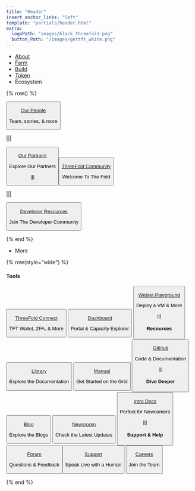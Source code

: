 ```yaml
---
title: "Header"
insert_anchor_links: "left"
template: "partials/header.html"
extra:
  logoPath: "images/black_threefold.png"
  button_Path: "/images/gettft_white.png"
---
```



- [About]("/about")
- [Farm]("/farmnew")
- [Build]("/buildnew")
- [Token]("/tft")
- Ecosystem

{% row() %}

<button onclick="window.location.href='/people'">

[Our People](/people)
<br>
<p class="text-sm">Team, stories, & more</p>

</button>

|||

<button onclick="window.location.href='/partners'">

[Our Partners](/partners)
<br>
<p class="text-sm">Explore Our Partners</p>

|||

<button onclick="window.location.href='/community'">

[ThreeFold Community](/community)
<br>
<p class="text-sm">Welcome To The Fold</p>

</button>

|||

<button onclick="window.location.href='/developer'">

[Developer Resources](/developer)
<br>
<p class="text-sm">Join The Developer Community</p>

</button>

{% end %}

- More

{% row(style="wide") %}


#### Tools

<button onclick="openInNewTab('https&#58;//library.threefold.me/info/threefold#/tokens/threefold__threefold_connect')">

[ThreeFold Connect](https://library.threefold.me/info/threefold#/tokens/threefold__threefold_connect)
<br>
<p class="text-sm">TFT Wallet, 2FA, & More</p>

</button>

<button onclick="openInNewTab('https&#58;//dashboard.grid.tf/')">

[Dashboard](https://dashboard.grid.tf/)
<br>
<p class="text-sm">Portal & Capacity Explorer</p>

</button>

<button onclick="openInNewTab('https&#58;//play.grid.tf')">

[Weblet Playground](https://play.grid.tf)
<br>
<p class="text-sm">Deploy a VM & More</p>

|||

#### Resources 

<button onclick="openInNewTab('https&#58;//library.threefold.me/info/threefold#/')">

[Library](https://library.threefold.me/info/threefold#/)
<br>
<p class="text-sm">Explore the Documentation</p>

</button>

<button onclick="openInNewTab('https&#58;//manual.grid.tf')">

[Manual](https://manual.grid.tf)
<br>
<p class="text-sm">Get Started on the Grid</p>

</button>

<button onclick="openInNewTab('https&#58;//github.com/')">

[GitHub](https://github.com/threefoldtech/)
<br>
<p class="text-sm">Code & Documentation</p>

|||

#### Dive Deeper

<button onclick="window.location.href='/blog'">

[Blog](/blog)
<br>
<p class="text-sm">Explore the Blogs</p>

</button>

<button onclick="window.location.href='/newsroom'">

[Newsroom](/newsroom)
<br>
<p class="text-sm">Check the Latest Updates</p>

</button>

<button onclick="openInNewTab('https&#58;//intro.threefold.me')">

[Intro Docs](https://intro.threefold.me)
<br>
<p class="text-sm">Perfect for Newcomers</p>

|||

#### Support & Help

<button onclick="openInNewTab('https&#58;//forum.threefold.io')">

[Forum](https://forum.threefold.io)
<br>
<p class="text-sm">Questions & Feedback</p>

<button onclick="window.location.href='/support'">

[Support](/support)
<br>
<p class="text-sm">Speak Live with a Human</p>

</button>

<button onclick="window.location.href='/careers'">

[Careers](/careers)
<br>
<p class="text-sm">Join the Team</p>

</button>

{% end %}
